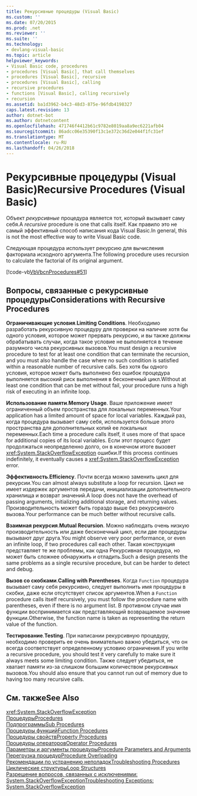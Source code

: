 ```yaml
---
title: Рекурсивные процедуры (Visual Basic)
ms.custom: ''
ms.date: 07/20/2015
ms.prod: .net
ms.reviewer: ''
ms.suite: ''
ms.technology:
- devlang-visual-basic
ms.topic: article
helpviewer_keywords:
- Visual Basic code, procedures
- procedures [Visual Basic], that call themselves
- procedures [Visual Basic], recursive
- procedures [Visual Basic], calling
- recursive procedures
- functions [Visual Basic], calling recursively
- recursion
ms.assetid: ba1d3962-b4c3-48d3-875e-96fdb4198327
caps.latest.revision: 13
author: dotnet-bot
ms.author: dotnetcontent
ms.openlocfilehash: 471746f4412b61c9782e8019aa8a9ec6221afb04
ms.sourcegitcommit: 86adcc06e35390f13c1e372c36d2e044f1fc31ef
ms.translationtype: MT
ms.contentlocale: ru-RU
ms.lasthandoff: 04/26/2018
---
```

# <a name="recursive-procedures-visual-basic"></a><span data-ttu-id="2bf67-102">Рекурсивные процедуры (Visual Basic)</span><span class="sxs-lookup"><span data-stu-id="2bf67-102">Recursive Procedures (Visual Basic)</span></span>
<span data-ttu-id="2bf67-103">Объект *рекурсивные* процедура является тот, который вызывает саму себя.</span><span class="sxs-lookup"><span data-stu-id="2bf67-103">A *recursive* procedure is one that calls itself.</span></span> <span data-ttu-id="2bf67-104">Как правило это не самый эффективный способ написания кода Visual Basic.</span><span class="sxs-lookup"><span data-stu-id="2bf67-104">In general, this is not the most effective way to write Visual Basic code.</span></span>  
  
 <span data-ttu-id="2bf67-105">Следующая процедура использует рекурсию для вычисления факториала исходного аргумента.</span><span class="sxs-lookup"><span data-stu-id="2bf67-105">The following procedure uses recursion to calculate the factorial of its original argument.</span></span>  
  
 [!code-vb[VbVbcnProcedures#51](./codesnippet/VisualBasic/recursive-procedures_1.vb)]  
  
## <a name="considerations-with-recursive-procedures"></a><span data-ttu-id="2bf67-106">Вопросы, связанные с рекурсивные процедуры</span><span class="sxs-lookup"><span data-stu-id="2bf67-106">Considerations with Recursive Procedures</span></span>  
 <span data-ttu-id="2bf67-107">**Ограничивающие условия**.</span><span class="sxs-lookup"><span data-stu-id="2bf67-107">**Limiting Conditions**.</span></span> <span data-ttu-id="2bf67-108">Необходимо разработать рекурсивную процедуру для проверки на наличие хотя бы одного условия, которое может прервать рекурсию, и вы также должны обрабатывать случаи, когда такое условие не выполняется в течение разумного числа рекурсивных вызовов.</span><span class="sxs-lookup"><span data-stu-id="2bf67-108">You must design a recursive procedure to test for at least one condition that can terminate the recursion, and you must also handle the case where no such condition is satisfied within a reasonable number of recursive calls.</span></span> <span data-ttu-id="2bf67-109">Без хотя бы одного условия, которое может быть выполнено без ошибок процедура выполняется высокий риск выполнения в бесконечный цикл.</span><span class="sxs-lookup"><span data-stu-id="2bf67-109">Without at least one condition that can be met without fail, your procedure runs a high risk of executing in an infinite loop.</span></span>  
  
 <span data-ttu-id="2bf67-110">**Использование памяти**.</span><span class="sxs-lookup"><span data-stu-id="2bf67-110">**Memory Usage**.</span></span> <span data-ttu-id="2bf67-111">Ваше приложение имеет ограниченный объем пространства для локальных переменных.</span><span class="sxs-lookup"><span data-stu-id="2bf67-111">Your application has a limited amount of space for local variables.</span></span> <span data-ttu-id="2bf67-112">Каждый раз, когда процедура вызывает саму себя, используется больше этого пространства для дополнительных копий ее локальных переменных.</span><span class="sxs-lookup"><span data-stu-id="2bf67-112">Each time a procedure calls itself, it uses more of that space for additional copies of its local variables.</span></span> <span data-ttu-id="2bf67-113">Если этот процесс будет продолжаться неопределенно долго, он в конечном итоге вызовет <xref:System.StackOverflowException> ошибки.</span><span class="sxs-lookup"><span data-stu-id="2bf67-113">If this process continues indefinitely, it eventually causes a <xref:System.StackOverflowException> error.</span></span>  
  
 <span data-ttu-id="2bf67-114">**Эффективность**.</span><span class="sxs-lookup"><span data-stu-id="2bf67-114">**Efficiency**.</span></span> <span data-ttu-id="2bf67-115">Почти всегда можно заменить цикл для рекурсии.</span><span class="sxs-lookup"><span data-stu-id="2bf67-115">You can almost always substitute a loop for recursion.</span></span> <span data-ttu-id="2bf67-116">Цикл не имеет издержек аргументов передачи, инициализации дополнительного хранилища и возврат значений.</span><span class="sxs-lookup"><span data-stu-id="2bf67-116">A loop does not have the overhead of passing arguments, initializing additional storage, and returning values.</span></span> <span data-ttu-id="2bf67-117">Производительность может быть гораздо выше без рекурсивного вызова.</span><span class="sxs-lookup"><span data-stu-id="2bf67-117">Your performance can be much better without recursive calls.</span></span>  
  
 <span data-ttu-id="2bf67-118">**Взаимная рекурсия**.</span><span class="sxs-lookup"><span data-stu-id="2bf67-118">**Mutual Recursion**.</span></span> <span data-ttu-id="2bf67-119">Можно наблюдать очень низкую производительность или даже бесконечный цикл, если две процедуры вызывают друг друга.</span><span class="sxs-lookup"><span data-stu-id="2bf67-119">You might observe very poor performance, or even an infinite loop, if two procedures call each other.</span></span> <span data-ttu-id="2bf67-120">Такая конструкция представляет те же проблемы, как одна Рекурсивная процедура, но может быть сложнее обнаружить и отладить.</span><span class="sxs-lookup"><span data-stu-id="2bf67-120">Such a design presents the same problems as a single recursive procedure, but can be harder to detect and debug.</span></span>  
  
 <span data-ttu-id="2bf67-121">**Вызов со скобками**.</span><span class="sxs-lookup"><span data-stu-id="2bf67-121">**Calling with Parentheses**.</span></span> <span data-ttu-id="2bf67-122">Когда `Function` процедура вызывает саму себя рекурсивно, следует выполнить имя процедуры в скобки, даже если отсутствует список аргументов.</span><span class="sxs-lookup"><span data-stu-id="2bf67-122">When a `Function` procedure calls itself recursively, you must follow the procedure name with parentheses, even if there is no argument list.</span></span> <span data-ttu-id="2bf67-123">В противном случае имя функции воспринимается как представляющий возвращаемое значение функции.</span><span class="sxs-lookup"><span data-stu-id="2bf67-123">Otherwise, the function name is taken as representing the return value of the function.</span></span>  
  
 <span data-ttu-id="2bf67-124">**Тестирование**.</span><span class="sxs-lookup"><span data-stu-id="2bf67-124">**Testing**.</span></span> <span data-ttu-id="2bf67-125">При написании рекурсивную процедуру, необходимо проверить ее очень внимательно важно убедиться, что он всегда соответствует определенному условию ограничения.</span><span class="sxs-lookup"><span data-stu-id="2bf67-125">If you write a recursive procedure, you should test it very carefully to make sure it always meets some limiting condition.</span></span> <span data-ttu-id="2bf67-126">Также следует убедиться, не хватает памяти из-за слишком большим количеством рекурсивных вызовов.</span><span class="sxs-lookup"><span data-stu-id="2bf67-126">You should also ensure that you cannot run out of memory due to having too many recursive calls.</span></span>  
  
## <a name="see-also"></a><span data-ttu-id="2bf67-127">См. также</span><span class="sxs-lookup"><span data-stu-id="2bf67-127">See Also</span></span>  
 <xref:System.StackOverflowException>  
 [<span data-ttu-id="2bf67-128">Процедуры</span><span class="sxs-lookup"><span data-stu-id="2bf67-128">Procedures</span></span>](./index.md)  
 [<span data-ttu-id="2bf67-129">Подпрограммы</span><span class="sxs-lookup"><span data-stu-id="2bf67-129">Sub Procedures</span></span>](./sub-procedures.md)  
 [<span data-ttu-id="2bf67-130">Процедуры функций</span><span class="sxs-lookup"><span data-stu-id="2bf67-130">Function Procedures</span></span>](./function-procedures.md)  
 [<span data-ttu-id="2bf67-131">Процедуры свойств</span><span class="sxs-lookup"><span data-stu-id="2bf67-131">Property Procedures</span></span>](./property-procedures.md)  
 [<span data-ttu-id="2bf67-132">Процедуры операторов</span><span class="sxs-lookup"><span data-stu-id="2bf67-132">Operator Procedures</span></span>](./operator-procedures.md)  
 [<span data-ttu-id="2bf67-133">Параметры и аргументы процедуры</span><span class="sxs-lookup"><span data-stu-id="2bf67-133">Procedure Parameters and Arguments</span></span>](./procedure-parameters-and-arguments.md)  
 [<span data-ttu-id="2bf67-134">Перегрузка процедур</span><span class="sxs-lookup"><span data-stu-id="2bf67-134">Procedure Overloading</span></span>](./procedure-overloading.md)  
 [<span data-ttu-id="2bf67-135">Рекомендации по устранению неполадок</span><span class="sxs-lookup"><span data-stu-id="2bf67-135">Troubleshooting Procedures</span></span>](./troubleshooting-procedures.md)  
 [<span data-ttu-id="2bf67-136">Циклические структуры</span><span class="sxs-lookup"><span data-stu-id="2bf67-136">Loop Structures</span></span>](../../../../visual-basic/programming-guide/language-features/control-flow/loop-structures.md)  
 [<span data-ttu-id="2bf67-137">Разрешение вопросов, связанных с исключениями: System.StackOverflowException</span><span class="sxs-lookup"><span data-stu-id="2bf67-137">Troubleshooting Exceptions: System.StackOverflowException</span></span>](http://msdn.microsoft.com/library/51b71217-c507-4f5b-bc35-0236180d7968)
